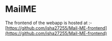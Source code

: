 # MailME

The frontend of the webapp is hosted at :- [https://github.com/isha27255/Mail-ME-frontend](https://github.com/isha27255/Mail-ME-frontend)
